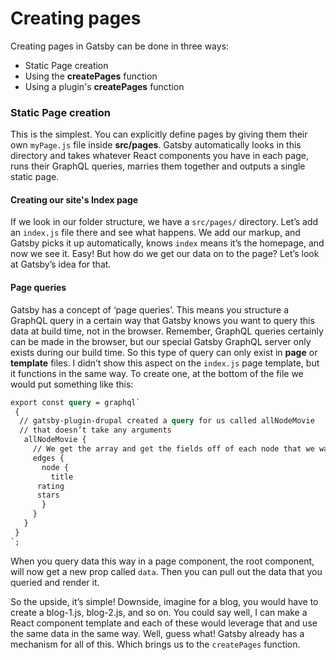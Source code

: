 # Creating pages

Creating pages in Gatsby can be done in three ways:

* Static Page creation
* Using the **createPages** function
* Using a plugin's **createPages** function

### Static Page creation

This is the simplest. You can explicitly define pages by giving them their own `myPage.js` file inside **src/pages**. Gatsby automatically looks in this directory and takes whatever React components you have in each page, runs their GraphQL queries, marries them together and outputs a single static page.

#### Creating our site's Index page

If we look in our folder structure, we have a `src/pages/` directory. Let’s add an `index.js` file there and see what happens. We add our markup, and Gatsby picks it up automatically, knows `index` means it’s the homepage, and now we see it. Easy! But how do we get our data on to the page? Let’s look at Gatsby’s idea for that.

#### Page queries

Gatsby has a concept of ‘page queries’. This means you structure a GraphQL query in a certain way that Gatsby knows you want to query this data at build time, not in the browser. Remember, GraphQL queries certainly can be made in the browser, but our special Gatsby GraphQL server only exists during our build time. So this type of query can only exist in **page** or **template** files. I didn’t show this aspect on the `index.js` page template, but it functions in the same way. To create one, at the bottom of the file we would put something like this:

```graphql
export const query = graphql`
 {
  // gatsby-plugin-drupal created a query for us called allNodeMovie
  // that doesn’t take any arguments
   allNodeMovie {
     // We get the array and get the fields off of each node that we want.
     edges {
       node {
         title
      rating
      stars
       }
     }
   }
 }
`;
```

When you query data this way in a page component, the root component, will now get a new prop called `data`. Then you can pull out the data that you queried and render it.

So the upside, it’s simple! Downside, imagine for a blog, you would have to create a blog-1.js, blog-2.js, and so on. You could say well, I can make a React component template and each of these would leverage that and use the same data in the same way. Well, guess what! Gatsby already has a mechanism for all of this. Which brings us to the `createPages` function.

